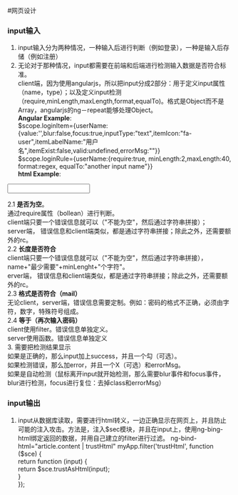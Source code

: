 #网页设计
### input输入
1. input输入分为两种情况，一种输入后进行判断（例如登录），一种是输入后存储（例如注册）
2. 无论对于那种情况，input都需要在前端和后端进行检测输入数据是否符合标准。  
client端，因为使用angularjs，所以把input分成2部分：用于定义input属性（name，type）；以及定义input检测（require,minLength,maxLength,format,equalTo)。格式是Object而不是Array，angularjs的ng－repeat能够处理Object。      
**Angular Example**:  
$scope.loginItem={userName:{value:'',blur:false,focus:true,inputType:"text",itemIcon:"fa-user",itemLabelName:"用户名",itemExist:false,valid:undefined,errorMsg:""}}  
$scope.loginRule={userName:{require:true, minLength:2,maxLength:40, format:regex, equalTo:"another input name"}}  
**html Example**:  
<form class="form-horizontal   col-lg-12"  >
  <div class="text-danger text-center" ng-show="false===login.wholeMsg.valid" ng-bind="login.wholeMsg.msg"></div>
    <div class="form-group "  ng-repeat="(loginItemKey,loginItemValue) in loginItems">
      <div class="col-lg-11 col-md-11 col-sm-11  " >
        <label for="{{loginItemKey}}" class=" col-lg-3 col-md-3 col-sm-4  control-label text-right text-info" ng-bind="loginItemValue.itemLabelName"></label>
        <div class="col-lg-9 col-md-9 col-sm-8 has-feedback " ng-class="{'has-success':true===loginItemValue.valid,'has-error':false===loginItemValue.valid}">
          <div class="input-group ">
          <!--<div class="input-group">-->
            <span class="input-group-addon"><span class="fa {{loginItemValue.itemIcon}}"></span></span>
            <input class="form-control " type="{{loginItemValue.itemType}}" name="{{loginItemKey}}"  ng-model="item.value"  ng-focus=inputBlurFocus(login.items[$index],false,true) ng-blur=inputBlurFocus(login.items[$index],true,false)>
          </div>
          <span class="glyphicon glyphicon-ok form-control-feedback"  ng-show="true===item.valid"></span>
          <span class= "glyphicon glyphicon-remove form-control-feedback"  ng-show="false===item.valid" ></span>
          <!--glyphicon glyphicon-ok-->
          <!--to show server verified result-->
          <div class="text-danger" ng-show="false===item.valid" ng-bind="item.msg"></div>
        </div>
      </div>
    </div>
  </form>
                          
                          
  2.1 **是否为空**。    
  通过require属性（bollean）进行判断。    
  client端只要一个错误信息就可以（"不能为空"，然后通过字符串拼接）；    
  server端， 错误信息和client端类似，都是通过字符串拼接；除此之外，还需要额外的rc。   
  2.2 **长度是否符合**    
  client端只要一个错误信息就可以（"不能为空"，然后通过字符串拼接）， name+"最少需要"+minLenght+"个字符"。    
  erver端， 错误信息和client端类似，都是通过字符串拼接；除此之外，还需要额外的rc。  
  2.3 **格式是否符合（mail）**    
  无论client，server端，错误信息需要定制。例如：密码的格式不正确，必须由字符，数字，特殊符号组成。  
  2.4 **等于（再次输入密码）**  
  client使用filter。错误信息单独定义。  
  server使用函数。错误信息单独定义  
3. 需要把检测结果显示  
  如果是正确的，那么input加上success，并且一个勾（可选）。  
  如果检测错误，那么加error，并且一个X（可选）和errorMsg。  
  如果是自动检测（鼠标离开input就开始检测，那么需要blur事件和focus事件，blur进行检测，focus进行复位：去掉class和errorMsg）  
  
### input输出
1. input从数据库读取，需要进行html转义，一边正确显示在网页上，并且防止可能的注入攻击。方法是，注入$sec模块，并且在input上，使用ng-bing-html绑定返回的数据，并用自己建立的filter进行过滤。  
ng-bind-html="article.content | trustHtml"  
myApp.filter('trustHtml', function ($sce) {  
        return function (input) {  
            return $sce.trustAsHtml(input);  
        }  
    });  
